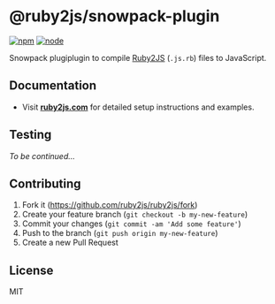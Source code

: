 # @ruby2js/snowpack-plugin

[![npm][npm]][npm-url]
[![node][node]][node-url]

Snowpack plugiplugin to compile [Ruby2JS](https://www.ruby2js.com) (`.js.rb`) files to JavaScript.

## Documentation

* Visit **[ruby2js.com](https://www.ruby2js.com/docs/snowpack)** for detailed setup instructions and examples.

## Testing

_To be continued…_

## Contributing

1. Fork it (https://github.com/ruby2js/ruby2js/fork)
2. Create your feature branch (`git checkout -b my-new-feature`)
3. Commit your changes (`git commit -am 'Add some feature'`)
4. Push to the branch (`git push origin my-new-feature`)
5. Create a new Pull Request

## License

MIT

[npm]: https://img.shields.io/npm/v/@ruby2js/snowpack-plugin.svg
[npm-url]: https://npmjs.com/package/@ruby2js/snowpack-plugin
[node]: https://img.shields.io/node/v/@ruby2js/snowpack-plugin.svg
[node-url]: https://nodejs.org
